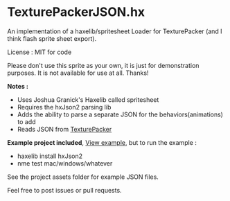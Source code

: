 TexturePackerJSON.hx
=====================

An implementation of a haxelib/spritesheet Loader for TexturePacker (and I think flash sprite sheet export).

License : MIT for code

Please don't use this sprite as your own, it is just for demonstration purposes. It is not available for use at all. Thanks!

**Notes :**

- Uses Joshua Granick's Haxelib called spritesheet
- Requires the hxJson2 parsing lib
- Adds the ability to parse a separate JSON for the behaviors(animations) to add
- Reads JSON from [TexturePacker](http://www.codeandweb.com/texturepacker)

**Example project included**, [View example](http://underscorediscovery.com/sven/TexturePackerJSON), but to run the example :    

- haxelib install hxJson2
- nme test mac/windows/whatever

See the project assets folder for example JSON files.

Feel free to post issues or pull requests.
